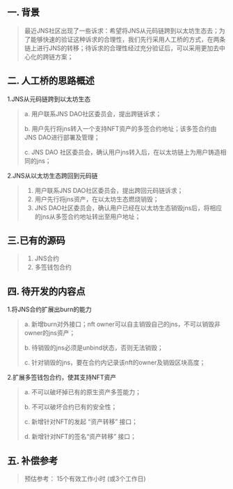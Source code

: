 ## 一. 背景

>  最近JNS社区出现了一些诉求：希望将JNS从元码链跨到以太坊生态去；为了能够快速的验证这种诉求的合理性，我们先行采用人工桥的方式，在两条链上进行JNS的转移；待诉求的合理性经过充分验证后，可以采用更加去中心化的跨链方案；

## 二. 人工桥的思路概述

1.JNS从元码链跨到以太坊生态

   > a. 用户联系JNS DAO社区委员会，提出跨链诉求；
   >
   > b. 用户先行将jns转入一个支持NFT资产的多签合约地址；该多签合约由JNS DAO进行部署及管理；
   >
   > c. JNS DAO 社区委员会，确认用户jns转入后，在以太坊链上为用户铸造相同的jns；

2.JNS从以太坊生态跨回到元码链

   > 1. 用户联系JNS DAO社区委员会，提出跨回元码链诉求；
   > 2. 用户先行将jns资产，在以太坊生态燃烧销毁；
   > 3. JNS DAO社区委员会，确认用户已经在以太坊生态销毁jns后，将相应的jns从多签合约地址转出至用户地址；

## 三.已有的源码

> 1. JNS合约
> 2. 多签钱包合约

## 四. 待开发的内容点

1.将JNS合约扩展出burn的能力

> a. 新增burn对外接口；nft owner可以自主销毁自己的jns，不可以销毁非owner的jns资产；
>
> b. 待销毁的jns必须是unbind状态，否则无法销毁；
>
> c. 针对销毁的jns，要在合约内记录该nft的owner及销毁区块高度；

2.扩展多签钱包合约，使其支持NFT资产

> a. 不可以破坏掉已有的原生资产多签能力；
>
> b. 不可以破坏合约已有的安全性；
>
> c. 新增针对NFT的发起 “资产转移” 接口；
>
> d. 新增针对NFT的签名“资产转移” 接口；

## 五. 补偿参考

> 预估参考：  15个有效工作小时 (或3个工作日)




